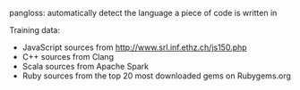 pangloss: automatically detect the language a piece of code is written in

Training data:
* JavaScript sources from http://www.srl.inf.ethz.ch/js150.php
* C++ sources from Clang
* Scala sources from Apache Spark
* Ruby sources from the top 20 most downloaded gems on Rubygems.org


